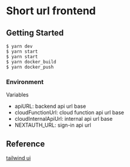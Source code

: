 # Short url frontend

## Getting Started

```shell
$ yarn dev
$ yarn start
$ yarn start
$ yarn docker_build
$ yarn docker_push
```

### Environment

Variables  

* apiURL: backend api url base
* cloudFunctionUrl: cloud function api url base
* cloudInternalApiUrl: internal api url base
* NEXTAUTH_URL: sign-in api url

## Reference

[tailwind ui](https://tailwindui.com)  

